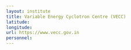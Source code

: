 ```yaml
---
layout: institute
title: Variable Energy Cyclotron Centre (VECC)
latitude: 
longitude: 
url: https://www.vecc.gov.in
personnel:
---
```



